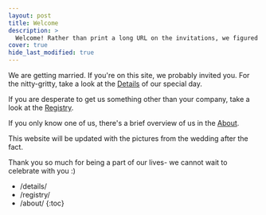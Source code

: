 ```yaml
---
layout: post
title: Welcome 
description: >
  Welcome! Rather than print a long URL on the invitations, we figured we'd put all the need-to-know information here.
cover: true
hide_last_modified: true
---
```


We are getting married. If you're on this site, we probably invited you. For the nitty-gritty, take a look at the [Details](https://rhysandclaire.me/details) of our special day.

If you are desperate to get us something other than your company, take a look at the [Registry](https://rhysandclaire.me/registry).

If you only know one of us, there's a brief overview of us in the [About](https://rhysandclaire.me/about).

This website will be updated with the pictures from the wedding after the fact.

Thank you so much for being a part of our lives- we cannot wait to celebrate with you :)


* /details/
* /registry/
* /about/
{:toc}